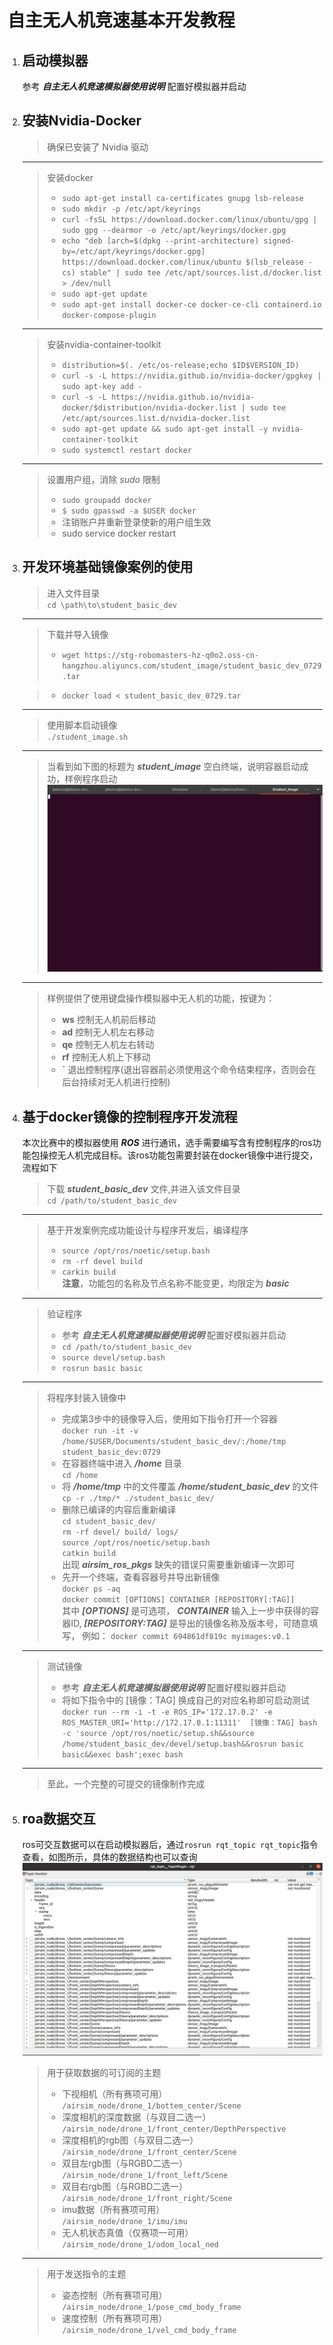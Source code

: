 # __自主无人机竞速基本开发教程__  
1. ## 启动模拟器 
    参考 ***自主无人机竞速模拟器使用说明*** 配置好模拟器并启动

2. ## 安装Nvidia-Docker
    >确保已安装了 Nvidia 驱动
    ----
    >安装docker
    >+ `sudo apt-get install ca-certificates gnupg lsb-release`
    >+ `sudo mkdir -p /etc/apt/keyrings`
    >+ `curl -fsSL https://download.docker.com/linux/ubuntu/gpg | sudo gpg --dearmor -o /etc/apt/keyrings/docker.gpg`
    >+ `echo "deb [arch=$(dpkg --print-architecture) signed-by=/etc/apt/keyrings/docker.gpg] https://download.docker.com/linux/ubuntu $(lsb_release -cs) stable" | sudo tee /etc/apt/sources.list.d/docker.list > /dev/null`
    >+ `sudo apt-get update`
    >+ `sudo apt-get install docker-ce docker-ce-cli containerd.io docker-compose-plugin`
    ----
    >安装nvidia-container-toolkit
    >+ `distribution=$(. /etc/os-release;echo $ID$VERSION_ID)`
    >+ `curl -s -L https://nvidia.github.io/nvidia-docker/gpgkey | sudo apt-key add -`
    >+ `curl -s -L https://nvidia.github.io/nvidia-docker/$distribution/nvidia-docker.list | sudo tee /etc/apt/sources.list.d/nvidia-docker.list`
    >+ `sudo apt-get update && sudo apt-get install -y nvidia-container-toolkit`
    >+ `sudo systemctl restart docker`
    ---
    >设置用户组，消除 *sudo* 限制  
    >+ `sudo groupadd docker`  
    >+ `$ sudo gpasswd -a $USER docker`  
    >+ 注销账户并重新登录使新的用户组生效
    >+ sudo service docker restart

3. ## 开发环境基础镜像案例的使用
    >进入文件目录  
    `cd \path\to\student_basic_dev`
    ----
    >下载并导入镜像  
    >+ `wget https://stg-robomasters-hz-q0o2.oss-cn-hangzhou.aliyuncs.com/student_image/student_basic_dev_0729.tar`  
    
    >+ `docker load < student_basic_dev_0729.tar`
    ----
    >使用脚本启动镜像  
    `./student_image.sh`
    ----
    >当看到如下图的标题为 ***student_image*** 空白终端，说明容器启动成功，样例程序启动
    ![pic](./2022-07-31%2001-49-52%20%E7%9A%84%E5%B1%8F%E5%B9%95%E6%88%AA%E5%9B%BE.png)
    ---
    >样例提供了使用键盘操作模拟器中无人机的功能，按键为：
    >+ **ws** 控制无人机前后移动
    >+ **ad** 控制无人机左右移动
    >+ **qe** 控制无人机左右转动
    >+ **rf** 控制无人机上下移动
    >+ **`**  退出控制程序(退出容器前必须使用这个命令结束程序，否则会在后台持续对无人机进行控制)

4. ## 基于docker镜像的控制程序开发流程
    本次比赛中的模拟器使用 ***ROS*** 进行通讯，选手需要编写含有控制程序的ros功能包操控无人机完成目标。该ros功能包需要封装在docker镜像中进行提交，流程如下
    >下载 ***student_basic_dev*** 文件,并进入该文件目录  
    `cd /path/to/student_basic_dev`  
    ----
    >基于开发案例完成功能设计与程序开发后，编译程序
    >+ `source /opt/ros/noetic/setup.bash`  
    >+ `rm -rf devel build`  
    >+ `carkin build`  
    >**注意**，功能包的名称及节点名称不能变更，均限定为 ***basic***
    ----
    > 验证程序
    >+ 参考 ***自主无人机竞速模拟器使用说明*** 配置好模拟器并启动
    >+ `cd /path/to/student_basic_dev`  
    >+ `source devel/setup.bash`  
    >+ `rosrun basic basic`    
    ----
    >将程序封装入镜像中
    >+ 完成第3步中的镜像导入后，使用如下指令打开一个容器  
    `docker run -it -v /home/$USER/Documents/student_basic_dev/:/home/tmp   student_basic_dev:0729`  
    >+ 在容器终端中进入 ***/home*** 目录  
    `cd /home`  
    >+ 将 ***/home/tmp*** 中的文件覆盖 ***/home/student_basic_dev*** 的文件  
    `cp -r ./tmp/* ./student_basic_dev/`  
    >+ 删除已编译的内容后重新编译  
    `cd student_basic_dev/`  
    `rm -rf devel/ build/ logs/`  
    `source /opt/ros/noetic/setup.bash `  
    `catkin build`   
    出现 ***airsim_ros_pkgs*** 缺失的错误只需要重新编译一次即可
    >+ 先开一个终端，查看容器号并导出新镜像  
    `docker ps -aq`  
    `docker commit [OPTIONS] CONTAINER [REPOSITORY[:TAG]]`  
    其中 ***[OPTIONS]*** 是可选项， ***CONTAINER*** 输入上一步中获得的容器ID, ***[REPOSITORY:TAG]*** 是导出的镜像名称及版本号，可随意填写， 例如：
    `docker commit 694861df819c myimages:v0.1`
    ----
    > 测试镜像
    >+ 参考 ***自主无人机竞速模拟器使用说明*** 配置好模拟器并启动
    >+ 将如下指令中的 [镜像：TAG] 换成自己的对应名称即可启动测试
    `docker run --rm -i -t -e ROS_IP='172.17.0.2' -e ROS_MASTER_URI='http://172.17.0.1:11311'  [镜像：TAG] bash -c 'source /opt/ros/noetic/setup.sh&&source /home/student_basic_dev/devel/setup.bash&&rosrun basic basic&&exec bash';exec bash`
    ----
    >至此，一个完整的可提交的镜像制作完成

5. ## roa数据交互
    ros可交互数据可以在启动模拟器后，通过`rosrun rqt_topic rqt_topic`指令查看，如图所示，具体的数据结构也可以查询
    ![pic](./2022-07-31%2002-57-58%20%E7%9A%84%E5%B1%8F%E5%B9%95%E6%88%AA%E5%9B%BE.png)
    >用于获取数据的可订阅的主题
    >+ 下视相机（所有赛项可用）   
    `/airsim_node/drone_1/bottem_center/Scene` 
    >+ 深度相机的深度数据（与双目二选一）   
    `/airsim_node/drone_1/front_center/DepthPerspective`
    >+ 深度相机的rgb图（与双目二选一）   
    `/airsim_node/drone_1/front_center/Scene`
    >+ 双目左rgb图（与RGBD二选一）   
    `/airsim_node/drone_1/front_left/Scene`
    >+ 双目右rgb图（与RGBD二选一）    
    `/airsim_node/drone_1/front_right/Scene`
    >+ imu数据（所有赛项可用）  
    `/airsim_node/drone_1/imu/imu`
    >+ 无人机状态真值（仅赛项一可用）  
    `/airsim_node/drone_1/odom_local_ned`
    ----
    >用于发送指令的主题
    >+ 姿态控制（所有赛项可用）  
    `/airsim_node/drone_1/pose_cmd_body_frame` 
    >+ 速度控制（所有赛项可用）  
    `/airsim_node/drone_1/vel_cmd_body_frame`
